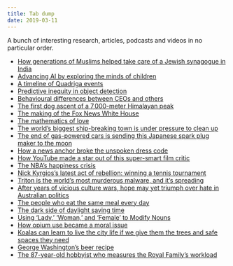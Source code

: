 ```yaml
---
title: Tab dump
date: 2019-03-11
---
```


<!--kg-card-begin: html--><p>A bunch of interesting research, articles, podcasts and videos in no particular order.</p>
<ul>
<li>
<a href="https://www.youtube.com/watch?v=CKvkmYgLlDU" target="_blank" rel="noopener noreferrer">How generations of Muslims helped take care of a Jewish synagogue in India</a>
</li>
<li>
<a href="https://www.technologyreview.com/s/612002/a-plan-to-advance-ai-by-exploring-the-minds-of-children/" target="_blank" rel="noopener noreferrer">Advancing AI by exploring the minds of children</a>
</li>
<li>
<a href="https://amycastor.com/2019/02/12/how-the-hell-did-we-get-here-a-timeline-of-quadrigacx-events" target="_blank" rel="noopener noreferrer">A timeline of Quadriga events</a>
</li>
<li><a href="https://arxiv.org/abs/1902.11097" target="_blank" rel="noopener noreferrer">Predictive inequity in object detection</a>
</li>
<li>
<a href="https://link.springer.com/article/10.1007/s10683-019-09604-3" target="_blank" rel="noopener noreferrer">Behavioural differences between CEOs and others</a>
</li>
<li>
<a href="https://www.outsideonline.com/2390456/first-dog-ascent-baruntse-nepal" target="_blank" rel="noopener noreferrer">The first dog ascent of a 7,000-meter Himalayan peak</a>
</li>
<li>
<a href="https://www.newyorker.com/magazine/2019/03/11/the-making-of-the-fox-news-white-house" target="_blank" rel="noopener noreferrer">The making of the Fox News White House</a>
</li>
<li>
<a href="https://m.youtube.com/watch?v=yFVXsjVdvmY" target="_blank" rel="noopener noreferrer">The mathematics of love</a>
</li>
<li>
<a href="https://www.economist.com/business/2019/03/09/the-worlds-biggest-ship-breaking-town-is-under-pressure-to-clean-up" target="_blank" rel="noopener noreferrer">The world’s biggest ship-breaking town is under pressure to clean up</a>
</li>
<li>
<a href="https://qz.com/1566873/japans-ngk-spark-plugs-will-send-solid-state-battery-to-moon/" target="_blank" rel="noopener noreferrer"> The end of gas-powered cars is sending this Japanese spark plug maker to the moon</a>
</li>
<li>
<a href="https://www.youtube.com/watch?v=2bzUL569qXk" target="_blank" rel="noopener noreferrer"> How a news anchor broke the unspoken dress code</a>
</li>
<li>
<a href="https://www.wired.com/story/how-youtube-made-a-star-out-of-this-super-smart-film-critic/" target="_blank" rel="noopener noreferrer">How YouTube made a star out of this super-smart film critic</a>
</li>
<li>
<a href="https://www.axios.com/nba-tech-addiction-social-media-athletes-anxiety-5d880c2c-b1ed-41c9-b574-5ed0b6cd6605.html" target="_blank" rel="noopener noreferrer">The NBA&#8217;s happiness crisis</a>
</li>
<li>
<a href="https://www.theringer.com/2019/3/5/18250997/nick-kyrgios-mexican-open-tennis-rafael-nadal" target="_blank" rel="noopener noreferrer">Nick Kyrgios’s latest act of rebellion: winning a tennis tournament</a>
</li>
<li>
<a href="https://www.technologyreview.com/s/613054/cybersecurity-critical-infrastructure-triton-malware/" target="_blank" rel="noopener noreferrer">Triton is the world’s most murderous malware, and it’s spreading</a>
</li>
<li>
<a href="https://theconversation.com/after-years-of-vicious-culture-wars-hope-may-yet-triumph-over-hate-in-australian-politics-110887" target="_blank" rel="noopener noreferrer">After years of vicious culture wars, hope may yet triumph over hate in Australian politics</a>
</li>
<li>
<a href="https://www.theatlantic.com/family/archive/2019/03/eating-the-same-thing-lunch-meal/584347/" target="_blank" rel="noopener noreferrer">The people who eat the same meal every day</a>
</li>
<li>
<a href="https://theconversation.com/the-dark-side-of-daylight-saving-time-91958" target="_blank" rel="noopener noreferrer">The dark side of daylight saving time</a>
</li>
<li>
<a href="https://www.merriam-webster.com/words-at-play/lady-woman-female-usage" target="_blank" rel="noopener noreferrer">Using &#8216;Lady,&#8217; &#8216;Woman,&#8217; and &#8216;Female&#8217; to Modify Nouns</a>
</li>
<li>
<a href="https://daily.jstor.org/how-opium-use-became-a-moral-issue/" target="_blank" rel="noopener noreferrer">How opium use became a moral issue</a>
</li>
<li>
<a href="http://theconversation.com/koalas-can-learn-to-live-the-city-life-if-we-give-them-the-trees-and-safe-spaces-they-need-112068" target="_blank" rel="noopener noreferrer">Koalas can learn to live the city life if we give them the trees and safe spaces they need</a>
</li>
<li>
<a href="https://www.youtube.com/watch?v=m4XxghQEQT4" target="_blank" rel="noopener noreferrer">George Washington&#8217;s beer recipe</a>
</li>
<li>
<a href="https://www.nytimes.com/2019/03/08/world/europe/uk-royal-family-workload.html" target="_blank" rel="noopener noreferrer">The 87-year-old hobbyist who measures the Royal Family’s workload</a>
</li>
</ul>
<!--kg-card-end: html-->